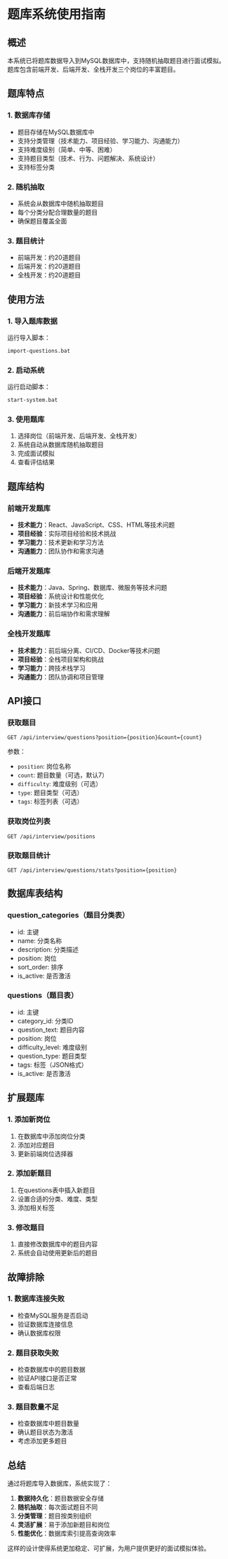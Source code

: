 # 题库系统使用指南

## 概述

本系统已将题库数据导入到MySQL数据库中，支持随机抽取题目进行面试模拟。题库包含前端开发、后端开发、全栈开发三个岗位的丰富题目。

## 题库特点

### 1. 数据库存储
- 题目存储在MySQL数据库中
- 支持分类管理（技术能力、项目经验、学习能力、沟通能力）
- 支持难度级别（简单、中等、困难）
- 支持题目类型（技术、行为、问题解决、系统设计）
- 支持标签分类

### 2. 随机抽取
- 系统会从数据库中随机抽取题目
- 每个分类分配合理数量的题目
- 确保题目覆盖全面

### 3. 题目统计
- 前端开发：约20道题目
- 后端开发：约20道题目  
- 全栈开发：约20道题目

## 使用方法

### 1. 导入题库数据

运行导入脚本：
```bash
import-questions.bat
```

### 2. 启动系统

运行启动脚本：
```bash
start-system.bat
```

### 3. 使用题库

1. 选择岗位（前端开发、后端开发、全栈开发）
2. 系统自动从数据库随机抽取题目
3. 完成面试模拟
4. 查看评估结果

## 题库结构

### 前端开发题库
- **技术能力**：React、JavaScript、CSS、HTML等技术问题
- **项目经验**：实际项目经验和技术挑战
- **学习能力**：技术更新和学习方法
- **沟通能力**：团队协作和需求沟通

### 后端开发题库
- **技术能力**：Java、Spring、数据库、微服务等技术问题
- **项目经验**：系统设计和性能优化
- **学习能力**：新技术学习和应用
- **沟通能力**：前后端协作和需求理解

### 全栈开发题库
- **技术能力**：前后端分离、CI/CD、Docker等技术问题
- **项目经验**：全栈项目架构和挑战
- **学习能力**：跨技术栈学习
- **沟通能力**：团队协调和项目管理

## API接口

### 获取题目
```
GET /api/interview/questions?position={position}&count={count}
```

参数：
- `position`: 岗位名称
- `count`: 题目数量（可选，默认7）
- `difficulty`: 难度级别（可选）
- `type`: 题目类型（可选）
- `tags`: 标签列表（可选）

### 获取岗位列表
```
GET /api/interview/positions
```

### 获取题目统计
```
GET /api/interview/questions/stats?position={position}
```

## 数据库表结构

### question_categories（题目分类表）
- id: 主键
- name: 分类名称
- description: 分类描述
- position: 岗位
- sort_order: 排序
- is_active: 是否激活

### questions（题目表）
- id: 主键
- category_id: 分类ID
- question_text: 题目内容
- position: 岗位
- difficulty_level: 难度级别
- question_type: 题目类型
- tags: 标签（JSON格式）
- is_active: 是否激活

## 扩展题库

### 1. 添加新岗位
1. 在数据库中添加岗位分类
2. 添加对应题目
3. 更新前端岗位选择器

### 2. 添加新题目
1. 在questions表中插入新题目
2. 设置合适的分类、难度、类型
3. 添加相关标签

### 3. 修改题目
1. 直接修改数据库中的题目内容
2. 系统会自动使用更新后的题目

## 故障排除

### 1. 数据库连接失败
- 检查MySQL服务是否启动
- 验证数据库连接信息
- 确认数据库权限

### 2. 题目获取失败
- 检查数据库中的题目数据
- 验证API接口是否正常
- 查看后端日志

### 3. 题目数量不足
- 检查数据库中题目数量
- 确认题目状态为激活
- 考虑添加更多题目

## 总结

通过将题库导入数据库，系统实现了：
1. **数据持久化**：题目数据安全存储
2. **随机抽取**：每次面试题目不同
3. **分类管理**：题目按类别组织
4. **灵活扩展**：易于添加新题目和岗位
5. **性能优化**：数据库索引提高查询效率

这样的设计使得系统更加稳定、可扩展，为用户提供更好的面试模拟体验。 